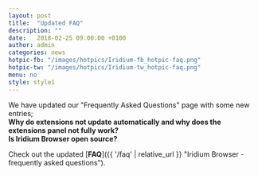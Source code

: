 ```yaml
---
layout: post
title:  "Updated FAQ"
description: ""
date:   2018-02-25 09:00:00 +0100
author:	admin
categories: news
hotpic-fb: "/images/hotpics/Iridium-fb_hotpic-faq.png"
hotpic-tw: "/images/hotpics/Iridium-tw_hotpic-faq.png"
menu: no
style: style1
---
```


We have updated our "Frequently Asked Questions" page with some new entries;   
**Why do extensions not update automatically and why does the extensions panel not fully work?**   
**Is Iridium Browser open source?**    

Check out the updated [**FAQ**]({{ '/faq' | relative_url }} "Iridium Browser - frequently asked questions").